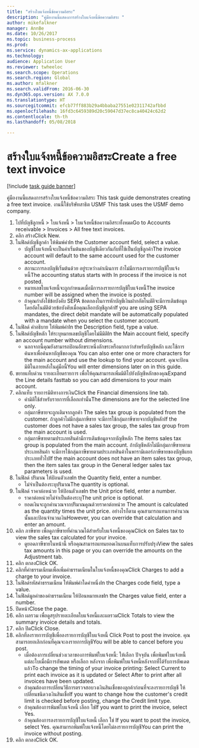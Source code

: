 ```yaml
--- 
title: "สร้างใบแจ้งหนี้ข้อความอิสระ"
description: "คู่มืองานนี้แสดงการสร้างใบแจ้งหนี้ข้อความอิสระ "
author: mikefalkner
manager: AnnBe
ms.date: 10/26/2017
ms.topic: business-process
ms.prod: 
ms.service: dynamics-ax-applications
ms.technology: 
audience: Application User
ms.reviewer: twheeloc
ms.search.scope: Operations
ms.search.region: Global
ms.author: mfalkner
ms.search.validFrom: 2016-06-30
ms.dyn365.ops.version: AX 7.0.0
ms.translationtype: HT
ms.sourcegitcommit: efcb77ff883b29a4bbaba27551e02311742afbbd
ms.openlocfilehash: 16fd3c6459389d20c59047d37ec8ca40424c62d2
ms.contentlocale: th-th
ms.lasthandoff: 05/08/2018

---
```

# <a name="create-a-free-text-invoice"></a><span data-ttu-id="0f24c-103">สร้างใบแจ้งหนี้ข้อความอิสระ</span><span class="sxs-lookup"><span data-stu-id="0f24c-103">Create a free text invoice</span></span>

[!include [task guide banner](../../includes/task-guide-banner.md)]

<span data-ttu-id="0f24c-104">คู่มืองานนี้แสดงการสร้างใบแจ้งหนี้ข้อความอิสระ </span><span class="sxs-lookup"><span data-stu-id="0f24c-104">This task guide demonstrates creating a free text invoice.</span></span> <span data-ttu-id="0f24c-105">งานนี้ใช้บริษัทสาธิต USMF </span><span class="sxs-lookup"><span data-stu-id="0f24c-105">This task uses the USMF demo company.</span></span>

1. <span data-ttu-id="0f24c-106">ไปที่บัญชีลูกหนี้ > ใบแจ้งหนี้ > ใบแจ้งหนี้ข้อความอิสระทั้งหมด</span><span class="sxs-lookup"><span data-stu-id="0f24c-106">Go to Accounts receivable > Invoices > All free text invoices.</span></span>
2. <span data-ttu-id="0f24c-107">คลิก สร้าง</span><span class="sxs-lookup"><span data-stu-id="0f24c-107">Click New.</span></span>
3. <span data-ttu-id="0f24c-108">ในฟิลด์บัญชีลูกค้า ให้พิมพ์ค่า</span><span class="sxs-lookup"><span data-stu-id="0f24c-108">In the Customer account field, select a value.</span></span>
    * <span data-ttu-id="0f24c-109">บัญชีใบแจ้งหนี้จะเป็นค่าเริ่มต้นของบัญชีเดียวกันกับที่ใช้เป็นบัญชีลูกค้า</span><span class="sxs-lookup"><span data-stu-id="0f24c-109">The invoice account will default to the same account used for the customer account.</span></span>   
    * <span data-ttu-id="0f24c-110">สถานะการลงบัญชีเริ่มต้นด้วย อยู่ระหว่างดำเนินการ ถ้าไม่มีการลงรายการบัญชีใบแจ้งหนี้</span><span class="sxs-lookup"><span data-stu-id="0f24c-110">The accounting status starts with In process if the invoice is not posted.</span></span>   
    * <span data-ttu-id="0f24c-111">หมายเลขใบแจ้งหนี้จะถูกกำหนดเมื่อมีการลงรายการบัญชีใบแจ้งหนี้</span><span class="sxs-lookup"><span data-stu-id="0f24c-111">The invoice number will be assigned when the invoice is posted.</span></span>  
    * <span data-ttu-id="0f24c-112">ถ้าคุณกำลังใช้ข้อบังคับ SEPA ข้อตกลงในการหักบัญชีเงินฝากอัตโนมัติจะมีการเติมข้อมูลโดยอัตโนมัติด้วยข้อบังคับเมื่อคุณเลือกบัญชีลูกค้า</span><span class="sxs-lookup"><span data-stu-id="0f24c-112">If you are using SEPA mandates, the direct debit mandate will be automatically populated with a mandate when you select the customer account.</span></span>  
4. <span data-ttu-id="0f24c-113">ในฟิลด์ คำอธิบาย ให้พิมพ์ค่า</span><span class="sxs-lookup"><span data-stu-id="0f24c-113">In the Description field, type a value.</span></span>
5. <span data-ttu-id="0f24c-114">ในฟิลด์บัญชีหลัก ให้ระบุหมายเลขบัญชีโดยไม่มีมิติ</span><span class="sxs-lookup"><span data-stu-id="0f24c-114">In the Main account field, specify an account number without dimensions.</span></span>
    * <span data-ttu-id="0f24c-115">นอกจากนี้คุณยังสามารถป้อนอักขระหนึ่งอักขระหรือมากกว่าสำหรับบัญชีหลัก และใช้การค้นหาเพื่อค้นหาบัญชีของคุณ </span><span class="sxs-lookup"><span data-stu-id="0f24c-115">You can also enter one or more characters for the main account and use the lookup to find your account.</span></span> <span data-ttu-id="0f24c-116">คุณจะป้อนมิติในภายหลังในคู่มือนี้</span><span class="sxs-lookup"><span data-stu-id="0f24c-116">You will enter dimensions later on in this guide.</span></span>  
6. <span data-ttu-id="0f24c-117">ขยายแท็บด่วน รายละเอียดรายการ เพื่อให้คุณสามารถเพิ่มมิติไปยังบัญชีหลักของคุณ</span><span class="sxs-lookup"><span data-stu-id="0f24c-117">Expand the Line details fasttab so you can add dimensions to your main account.</span></span>
7. <span data-ttu-id="0f24c-118">คลิกแท็บ รายการมิติทางการเงิน</span><span class="sxs-lookup"><span data-stu-id="0f24c-118">Click the Financial dimensions line tab.</span></span>
    * <span data-ttu-id="0f24c-119">ค่ามิติใช้สำหรับรายการที่เลือกเท่านั้น</span><span class="sxs-lookup"><span data-stu-id="0f24c-119">The dimensions are for the selected line only.</span></span>    
    * <span data-ttu-id="0f24c-120">กลุ่มภาษีขายจะถูกเติมจากลูกค้า </span><span class="sxs-lookup"><span data-stu-id="0f24c-120">The sales tax group is populated from the customer.</span></span> <span data-ttu-id="0f24c-121">ถ้าลูกค้าไม่มีกลุ่มภาษีขาย จะมีการใช้กลุ่มภาษีขายจากบัญชีหลัก</span><span class="sxs-lookup"><span data-stu-id="0f24c-121">If the customer does not have a sales tax group, the sales tax group from the main account is used.</span></span>  
    * <span data-ttu-id="0f24c-122">กลุ่มภาษีขายตามประเภทสินค้ามีการเติมข้อมูลจากบัญชีหลัก </span><span class="sxs-lookup"><span data-stu-id="0f24c-122">The items sales tax group is populated from the main account.</span></span> <span data-ttu-id="0f24c-123">ถ้าบัญชีหลักไม่มีกลุ่มภาษีขายตามประเภทสินค้า จะมีการใช้กลุ่มภาษีขายตามประเภทสินค้าในพารามิเตอร์ภาษีขายของบัญชีแยกประเภททั่วไป</span><span class="sxs-lookup"><span data-stu-id="0f24c-123">If the main account does not have an item sales tax group, then the item sales tax group in the General ledger sales tax parameters is used.</span></span>    
8. <span data-ttu-id="0f24c-124">ในฟิลด์ ปริมาณ ให้ป้อนตัวเลข</span><span class="sxs-lookup"><span data-stu-id="0f24c-124">In the Quantity field, enter a number.</span></span>
    * <span data-ttu-id="0f24c-125">ไม่จำเป็นต้องระบุปริมาณ</span><span class="sxs-lookup"><span data-stu-id="0f24c-125">The quantity is optional.</span></span>  
9. <span data-ttu-id="0f24c-126">ในฟิลด์ ราคาต่อหน่วย ให้ป้อนตัวเลข</span><span class="sxs-lookup"><span data-stu-id="0f24c-126">In the Unit price field, enter a number.</span></span>
    * <span data-ttu-id="0f24c-127">ราคาต่อหน่วยไม่จำเป็นต้องระบุ</span><span class="sxs-lookup"><span data-stu-id="0f24c-127">The unit price is optional.</span></span>  
    * <span data-ttu-id="0f24c-128">ยอดเงินจะถูกคำนวณจากปริมาณคูณด้วยราคาต่อหน่วย </span><span class="sxs-lookup"><span data-stu-id="0f24c-128">The amount is calculated as the quantity times the unit price.</span></span> <span data-ttu-id="0f24c-129">อย่างไรก็ตาม คุณสามารถแทนการคำนวณนั้นและป้อนจำนวนเงิน</span><span class="sxs-lookup"><span data-stu-id="0f24c-129">However, you can override that calculation and enter an amount.</span></span>  
10. <span data-ttu-id="0f24c-130">คลิก ภาษีขาย เพื่อดูภาษีขายที่คำนวณได้สำหรับใบแจ้งหนี้ของคุณ</span><span class="sxs-lookup"><span data-stu-id="0f24c-130">Click on Sales tax to view the sales tax calculated for your invoice.</span></span>
    * <span data-ttu-id="0f24c-131">ดูยอดภาษีขายในหน้านี้ หรือคุณสามารถแทนยอดเงินบนแท็บการปรับปรุง</span><span class="sxs-lookup"><span data-stu-id="0f24c-131">View the sales tax amounts in this page or you can override the amounts on the Adjustment tab.</span></span>  
11. <span data-ttu-id="0f24c-132">คลิก ตกลง</span><span class="sxs-lookup"><span data-stu-id="0f24c-132">Click OK.</span></span>
12. <span data-ttu-id="0f24c-133">คลิกที่ค่าธรรมเนียมเพื่อเพิ่มค่าธรรมเนียมในใบแจ้งหนี้ของคุณ</span><span class="sxs-lookup"><span data-stu-id="0f24c-133">Click Charges to add a charge to your invoice.</span></span> 
13. <span data-ttu-id="0f24c-134">ในฟิลด์รหัสค่าธรรมเนียม ให้พิมพ์ค่าใดค่าหนึ่ง</span><span class="sxs-lookup"><span data-stu-id="0f24c-134">In the Charges code field, type a value.</span></span>
14. <span data-ttu-id="0f24c-135">ในฟิลด์มูลค่าของค่าธรรมเนียม ให้ป้อนหมายเลข</span><span class="sxs-lookup"><span data-stu-id="0f24c-135">In the Charges value field, enter a number.</span></span>
15. <span data-ttu-id="0f24c-136">ปิดหน้า</span><span class="sxs-lookup"><span data-stu-id="0f24c-136">Close the page.</span></span>
16. <span data-ttu-id="0f24c-137">คลิก ผลรวม เพื่อดูสรุปรายละเอียดใบแจ้งหนี้และผลรวม</span><span class="sxs-lookup"><span data-stu-id="0f24c-137">Click Totals to view the summary invoice details and totals.</span></span>
17. <span data-ttu-id="0f24c-138">คลิก ปิด</span><span class="sxs-lookup"><span data-stu-id="0f24c-138">Click Close.</span></span>
18. <span data-ttu-id="0f24c-139">คลิกที่ลงรายการบัญชีเพื่อลงรายการบัญชีใบแจ้งหนี้ </span><span class="sxs-lookup"><span data-stu-id="0f24c-139">Click Post to post the invoice.</span></span> <span data-ttu-id="0f24c-140">คุณสามารถยกเลิกก่อนที่คุณจะลงรายการบัญชี</span><span class="sxs-lookup"><span data-stu-id="0f24c-140">You will be able to cancel before you post.</span></span>
    * <span data-ttu-id="0f24c-141">เมื่อต้องการเปลี่ยนช่วงเวลาของการพิมพ์ใบแจ้งหนี้: ให้เลือก ปัจจุบัน เพื่อพิมพ์ใบแจ้งหนี้แต่ละใบเมื่อมีการอัพเดต หรือเลือก หลังจาก เพื่อพิมพ์ใบแจ้งหนี้หลังจากที่ได้รับการอัพเดตแล้ว</span><span class="sxs-lookup"><span data-stu-id="0f24c-141">To change the timing of your invoice printing:  Select Current to print each invoice as it is updated   or  Select After to print after all invoices have been updated.</span></span>  
    * <span data-ttu-id="0f24c-142">ถ้าคุณต้องการเปลี่ยนวิธีการตรวจสอบวงเงินสินเชื่อของลูกค้าก่อนที่จะลงรายการบัญชี ให้เปลี่ยนชนิดวงเงินสินเชื่อ</span><span class="sxs-lookup"><span data-stu-id="0f24c-142">If you want to change how the customer's credit limit is checked before posting, change the Credit limit type.</span></span>  
    * <span data-ttu-id="0f24c-143">ถ้าคุณต้องการพิมพ์ใบแจ้งหนี้ เลือก ใช่</span><span class="sxs-lookup"><span data-stu-id="0f24c-143">If you want to print the invoice, select Yes.</span></span>  
    * <span data-ttu-id="0f24c-144">ถ้าคุณต้องการลงรายการบัญชีใบแจ้งหนี้ เลือก ใช่ </span><span class="sxs-lookup"><span data-stu-id="0f24c-144">If you want to post the invoice, select Yes.</span></span> <span data-ttu-id="0f24c-145">คุณสามารถพิมพ์ใบแจ้งหนี้โดยไม่ลงรายการบัญชี</span><span class="sxs-lookup"><span data-stu-id="0f24c-145">You can print the invoice without posting.</span></span>  
19. <span data-ttu-id="0f24c-146">คลิก ตกลง</span><span class="sxs-lookup"><span data-stu-id="0f24c-146">Click OK.</span></span>


